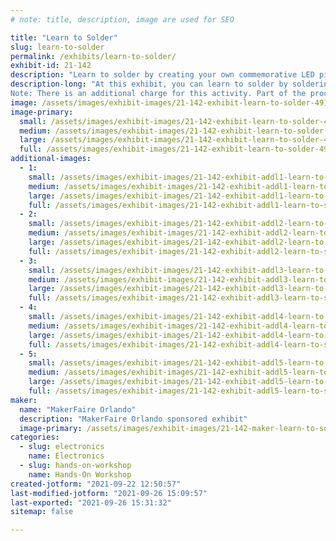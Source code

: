 ```yaml
---
# note: title, description, image are used for SEO

title: "Learn to Solder"
slug: learn-to-solder
permalink: /exhibits/learn-to-solder/
exhibit-id: 21-142
description: "Learn to solder by creating your own commemorative LED pin!"
description-long: "At this exhibit, you can learn to solder by soldering your own commemorative 2021 MakerFaire Orlando LED pin.
Note: There is an additional charge for this activity. Part of the proceeds from this activity will benefit the FIRST Robotics club that is running the exhibit. "
image: /assets/images/exhibit-images/21-142-exhibit-learn-to-solder-49107767462-585f420132-c-large.jpg
image-primary: 
  small: /assets/images/exhibit-images/21-142-exhibit-learn-to-solder-49107767462-585f420132-c-small.jpg
  medium: /assets/images/exhibit-images/21-142-exhibit-learn-to-solder-49107767462-585f420132-c-medium.jpg
  large: /assets/images/exhibit-images/21-142-exhibit-learn-to-solder-49107767462-585f420132-c-large.jpg
  full: /assets/images/exhibit-images/21-142-exhibit-learn-to-solder-49107767462-585f420132-c-full.jpg
additional-images: 
  - 1:
    small: /assets/images/exhibit-images/21-142-exhibit-addl1-learn-to-solder-49059156086-1192ae6009-c-small.jpg
    medium: /assets/images/exhibit-images/21-142-exhibit-addl1-learn-to-solder-49059156086-1192ae6009-c-medium.jpg
    large: /assets/images/exhibit-images/21-142-exhibit-addl1-learn-to-solder-49059156086-1192ae6009-c-large.jpg
    full: /assets/images/exhibit-images/21-142-exhibit-addl1-learn-to-solder-49059156086-1192ae6009-c-full.jpg
  - 2:
    small: /assets/images/exhibit-images/21-142-exhibit-addl2-learn-to-solder-49059233696-e91d4ee826-c-small.jpg
    medium: /assets/images/exhibit-images/21-142-exhibit-addl2-learn-to-solder-49059233696-e91d4ee826-c-medium.jpg
    large: /assets/images/exhibit-images/21-142-exhibit-addl2-learn-to-solder-49059233696-e91d4ee826-c-large.jpg
    full: /assets/images/exhibit-images/21-142-exhibit-addl2-learn-to-solder-49059233696-e91d4ee826-c-full.jpg
  - 3:
    small: /assets/images/exhibit-images/21-142-exhibit-addl3-learn-to-solder-49107073978-2ea29fe3d6-c-small.jpg
    medium: /assets/images/exhibit-images/21-142-exhibit-addl3-learn-to-solder-49107073978-2ea29fe3d6-c-medium.jpg
    large: /assets/images/exhibit-images/21-142-exhibit-addl3-learn-to-solder-49107073978-2ea29fe3d6-c-large.jpg
    full: /assets/images/exhibit-images/21-142-exhibit-addl3-learn-to-solder-49107073978-2ea29fe3d6-c-full.jpg
  - 4:
    small: /assets/images/exhibit-images/21-142-exhibit-addl4-learn-to-solder-49141865207-0439eb938f-c-small.jpg
    medium: /assets/images/exhibit-images/21-142-exhibit-addl4-learn-to-solder-49141865207-0439eb938f-c-medium.jpg
    large: /assets/images/exhibit-images/21-142-exhibit-addl4-learn-to-solder-49141865207-0439eb938f-c-large.jpg
    full: /assets/images/exhibit-images/21-142-exhibit-addl4-learn-to-solder-49141865207-0439eb938f-c-full.jpg
  - 5:
    small: /assets/images/exhibit-images/21-142-exhibit-addl5-learn-to-solder-49141865432-e419626070-c-small.jpg
    medium: /assets/images/exhibit-images/21-142-exhibit-addl5-learn-to-solder-49141865432-e419626070-c-medium.jpg
    large: /assets/images/exhibit-images/21-142-exhibit-addl5-learn-to-solder-49141865432-e419626070-c-large.jpg
    full: /assets/images/exhibit-images/21-142-exhibit-addl5-learn-to-solder-49141865432-e419626070-c-full.jpg
maker: 
  name: "MakerFaire Orlando"
  description: "MakerFaire Orlando sponsored exhibit"
  image-primary: /assets/images/exhibit-images/21-142-maker-learn-to-solder-download-medium.png
categories: 
  - slug: electronics
    name: Electronics
  - slug: hands-on-workshop
    name: Hands-On Workshop
created-jotform: "2021-09-22 12:50:57"
last-modified-jotform: "2021-09-26 15:09:57"
last-exported: "2021-09-26 15:31:32"
sitemap: false

---
```

